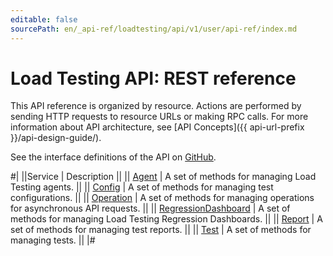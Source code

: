 ```yaml
---
editable: false
sourcePath: en/_api-ref/loadtesting/api/v1/user/api-ref/index.md
---
```


# Load Testing API: REST reference

This API reference is organized by resource. Actions are performed by sending HTTP requests to resource URLs or making RPC calls. For more information about API architecture, see [API Concepts]({{ api-url-prefix }}/api-design-guide/).

See the interface definitions of the API on [GitHub](https://github.com/yandex-cloud/cloudapi).

#|
||Service | Description ||
|| [Agent](Agent/index.md) | A set of methods for managing Load Testing agents. ||
|| [Config](Config/index.md) | A set of methods for managing test configurations. ||
|| [Operation](Operation/index.md) | A set of methods for managing operations for asynchronous API requests. ||
|| [RegressionDashboard](RegressionDashboard/index.md) | A set of methods for managing Load Testing Regression Dashboards. ||
|| [Report](Report/index.md) | A set of methods for managing test reports. ||
|| [Test](Test/index.md) | A set of methods for managing tests. ||
|#